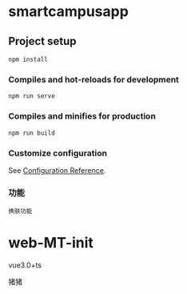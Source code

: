 # smartcampusapp

## Project setup
```
npm install
```

### Compiles and hot-reloads for development
```
npm run serve
```

### Compiles and minifies for production
```
npm run build
```

### Customize configuration
See [Configuration Reference](https://cli.vuejs.org/config/).

### 功能
```
换肤功能
```
# web-MT-init
vue3.0+ts

猪猪
